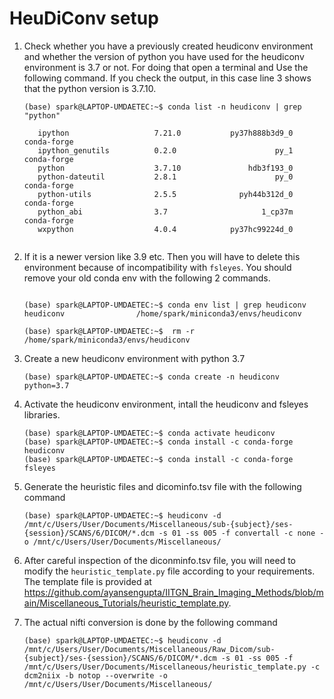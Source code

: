 # HeuDiConv setup

1. Check whether you have a previously created heudiconv environment and whether the version of python you have used for the heudiconv environment is 3.7 or not. For doing that open a terminal and Use the following command. If you check the output, in this case line 3 shows that the python version is 3.7.10. 
   ```
   (base) spark@LAPTOP-UMDAETEC:~$ conda list -n heudiconv | grep "python"
   
      ipython                   7.21.0           py37h888b3d9_0    conda-forge
      ipython_genutils          0.2.0                      py_1    conda-forge
      python                    3.7.10               hdb3f193_0
      python-dateutil           2.8.1                      py_0    conda-forge
      python-utils              2.5.5              pyh44b312d_0    conda-forge
      python_abi                3.7                     1_cp37m    conda-forge
      wxpython                  4.0.4            py37hc99224d_0
      
   ```
2. If it is a newer version like 3.9 etc. Then you will have to delete this environment because of incompatibility with ```fsleyes```. You should remove your old conda env with the following 2 commands. 

   ```
   
   (base) spark@LAPTOP-UMDAETEC:~$ conda env list | grep heudiconv
   heudiconv                /home/spark/miniconda3/envs/heudiconv
   
   (base) spark@LAPTOP-UMDAETEC:~$  rm -r /home/spark/miniconda3/envs/heudiconv
   
   ```
   
3. Create a new heudiconv environment with python 3.7

   ```
   (base) spark@LAPTOP-UMDAETEC:~$ conda create -n heudiconv python=3.7
   ```
   
4. Activate the heudiconv environment, intall the heudiconv and fsleyes libraries.

   ```
   (base) spark@LAPTOP-UMDAETEC:~$ conda activate heudiconv
   (base) spark@LAPTOP-UMDAETEC:~$ conda install -c conda-forge heudiconv
   (base) spark@LAPTOP-UMDAETEC:~$ conda install -c conda-forge fsleyes
   
   ```
   
5. Generate the heuristic files and dicominfo.tsv file with the following command

   ```
   (base) spark@LAPTOP-UMDAETEC:~$ heudiconv -d /mnt/c/Users/User/Documents/Miscellaneous/sub-{subject}/ses-{session}/SCANS/6/DICOM/*.dcm -s 01 -ss 005 -f convertall -c none -o /mnt/c/Users/User/Documents/Miscellaneous/
   ```
   
6. After careful inspection of the diconminfo.tsv file, you will need to modify the ```heuristic_template.py``` file according to your requirements. The template file is provided at https://github.com/ayansengupta/IITGN_Brain_Imaging_Methods/blob/main/Miscellaneous_Tutorials/heuristic_template.py. 

7. The actual nifti conversion is done by the following command

   ```
   (base) spark@LAPTOP-UMDAETEC:~$ heudiconv -d /mnt/c/Users/User/Documents/Miscellaneous/Raw_Dicom/sub-{subject}/ses-{session}/SCANS/6/DICOM/*.dcm -s 01 -ss 005 -f       /mnt/c/Users/User/Documents/Miscellaneous/heuristic_template.py -c dcm2niix -b notop --overwrite -o /mnt/c/Users/User/Documents/Miscellaneous/

   ```
   
